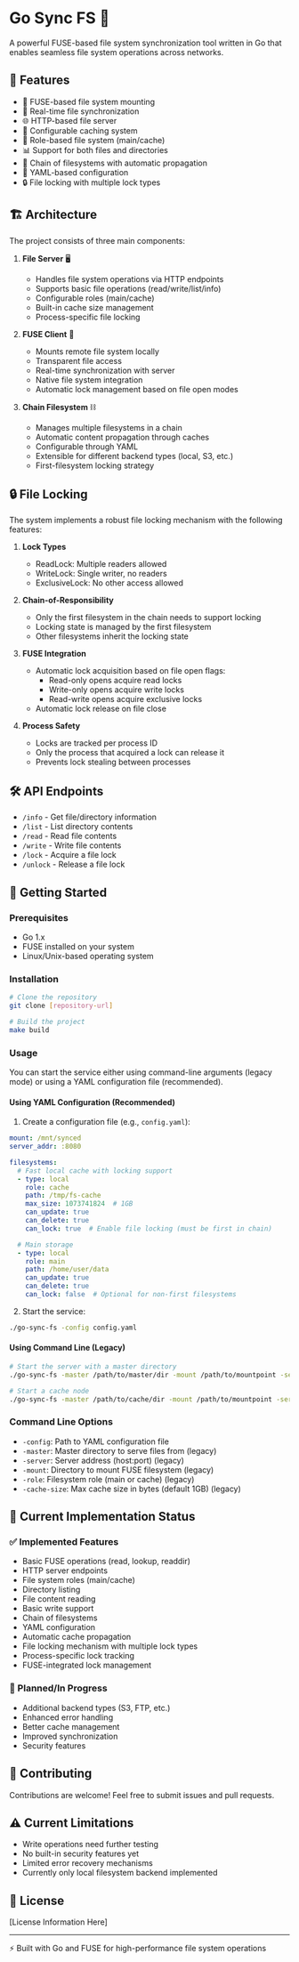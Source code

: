 # Go Sync FS 🚀

A powerful FUSE-based file system synchronization tool written in Go that enables seamless file system operations across networks.

## 🌟 Features

- 📁 FUSE-based file system mounting
- 🔄 Real-time file synchronization
- 🌐 HTTP-based file server
- 💾 Configurable caching system
- 🔐 Role-based file system (main/cache)
- 📊 Support for both files and directories
- 🔗 Chain of filesystems with automatic propagation
- 📝 YAML-based configuration
- 🔒 File locking with multiple lock types

## 🏗️ Architecture

The project consists of three main components:

1. **File Server** 🖥️
   - Handles file system operations via HTTP endpoints
   - Supports basic file operations (read/write/list/info)
   - Configurable roles (main/cache)
   - Built-in cache size management
   - Process-specific file locking

2. **FUSE Client** 📂
   - Mounts remote file system locally
   - Transparent file access
   - Real-time synchronization with server
   - Native file system integration
   - Automatic lock management based on file open modes

3. **Chain Filesystem** ⛓️
   - Manages multiple filesystems in a chain
   - Automatic content propagation through caches
   - Configurable through YAML
   - Extensible for different backend types (local, S3, etc.)
   - First-filesystem locking strategy

## 🔒 File Locking

The system implements a robust file locking mechanism with the following features:

1. **Lock Types**
   - ReadLock: Multiple readers allowed
   - WriteLock: Single writer, no readers
   - ExclusiveLock: No other access allowed

2. **Chain-of-Responsibility**
   - Only the first filesystem in the chain needs to support locking
   - Locking state is managed by the first filesystem
   - Other filesystems inherit the locking state

3. **FUSE Integration**
   - Automatic lock acquisition based on file open flags:
     * Read-only opens acquire read locks
     * Write-only opens acquire write locks
     * Read-write opens acquire exclusive locks
   - Automatic lock release on file close

4. **Process Safety**
   - Locks are tracked per process ID
   - Only the process that acquired a lock can release it
   - Prevents lock stealing between processes

## 🛠️ API Endpoints

- `/info` - Get file/directory information
- `/list` - List directory contents
- `/read` - Read file contents
- `/write` - Write file contents
- `/lock` - Acquire a file lock
- `/unlock` - Release a file lock

## 🚀 Getting Started

### Prerequisites

- Go 1.x
- FUSE installed on your system
- Linux/Unix-based operating system

### Installation

```bash
# Clone the repository
git clone [repository-url]

# Build the project
make build
```

### Usage

You can start the service either using command-line arguments (legacy mode) or using a YAML configuration file (recommended).

#### Using YAML Configuration (Recommended)

1. Create a configuration file (e.g., `config.yaml`):
```yaml
mount: /mnt/synced
server_addr: :8080

filesystems:
  # Fast local cache with locking support
  - type: local
    role: cache
    path: /tmp/fs-cache
    max_size: 1073741824  # 1GB
    can_update: true
    can_delete: true
    can_lock: true  # Enable file locking (must be first in chain)

  # Main storage
  - type: local
    role: main
    path: /home/user/data
    can_update: true
    can_delete: true
    can_lock: false  # Optional for non-first filesystems
```

2. Start the service:
```bash
./go-sync-fs -config config.yaml
```

#### Using Command Line (Legacy)

```bash
# Start the server with a master directory
./go-sync-fs -master /path/to/master/dir -mount /path/to/mountpoint -server :8080 -role main

# Start a cache node
./go-sync-fs -master /path/to/cache/dir -mount /path/to/mountpoint -server :8081 -role cache -cache-size 1073741824
```

### Command Line Options

- `-config`: Path to YAML configuration file
- `-master`: Master directory to serve files from (legacy)
- `-server`: Server address (host:port) (legacy)
- `-mount`: Directory to mount FUSE filesystem (legacy)
- `-role`: Filesystem role (main or cache) (legacy)
- `-cache-size`: Max cache size in bytes (default 1GB) (legacy)

## 🔧 Current Implementation Status

### ✅ Implemented Features
- Basic FUSE operations (read, lookup, readdir)
- HTTP server endpoints
- File system roles (main/cache)
- Directory listing
- File content reading
- Basic write support
- Chain of filesystems
- YAML configuration
- Automatic cache propagation
- File locking mechanism with multiple lock types
- Process-specific lock tracking
- FUSE-integrated lock management

### 🚧 Planned/In Progress
- Additional backend types (S3, FTP, etc.)
- Enhanced error handling
- Better cache management
- Improved synchronization
- Security features

## 🤝 Contributing

Contributions are welcome! Feel free to submit issues and pull requests.

## ⚠️ Current Limitations

- Write operations need further testing
- No built-in security features yet
- Limited error recovery mechanisms
- Currently only local filesystem backend implemented

## 📝 License

[License Information Here]

---
⚡️ Built with Go and FUSE for high-performance file system operations
